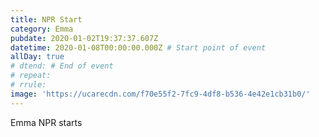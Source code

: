```yaml
---
title: NPR Start
category: Emma
pubdate: 2020-01-02T19:37:37.607Z
datetime: 2020-01-08T00:00:00.000Z # Start point of event
allDay: true
# dtend: # End of event
# repeat: 
# rrule: 
image: 'https://ucarecdn.com/f70e55f2-7fc9-4df8-b536-4e42e1cb31b0/'
---
```

Emma NPR starts